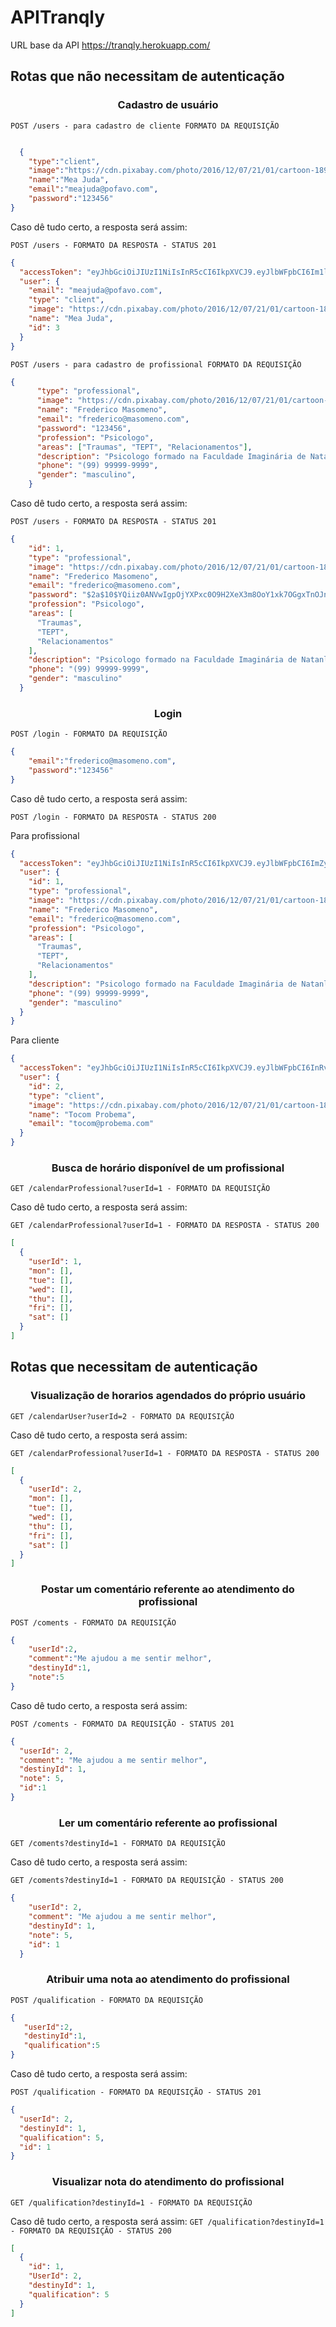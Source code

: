 # APITranqly

URL base da API https://tranqly.herokuapp.com/

## Rotas que não necessitam de autenticação

<h3 align='center'> Cadastro de usuário</h3>

`POST /users - para cadastro de cliente FORMATO DA REQUISIÇÃO `

```json

  {
	"type":"client",
	"image":"https://cdn.pixabay.com/photo/2016/12/07/21/01/cartoon-1890438_960_720.jpg",
	"name":"Mea Juda",
	"email":"meajuda@pofavo.com",
	"password":"123456"
}

```
Caso dê tudo certo, a resposta será assim:

`POST /users - FORMATO DA RESPOSTA - STATUS 201`

```json
{
  "accessToken": "eyJhbGciOiJIUzI1NiIsInR5cCI6IkpXVCJ9.eyJlbWFpbCI6Im1lYWp1ZGFAcG9mYXZvLmNvbSIsImlhdCI6MTYzNjQ3OTMxOSwiZXhwIjoxNjM2NDgyOTE5LCJzdWIiOiIzIn0.fZ1u7emmLwoQB_Ur9EI5rXkpNBpMlhs3yoIvW7F7ipk",
  "user": {
    "email": "meajuda@pofavo.com",
    "type": "client",
    "image": "https://cdn.pixabay.com/photo/2016/12/07/21/01/cartoon-1890438_960_720.jpg",
    "name": "Mea Juda",
    "id": 3
  }
}
```
`POST /users - para cadastro de profissional FORMATO DA REQUISIÇÃO `

```json
{
      "type": "professional",
      "image": "https://cdn.pixabay.com/photo/2016/12/07/21/01/cartoon-1890438_960_720.jpg",
      "name": "Frederico Masomeno",
      "email": "frederico@masomeno.com",
      "password": "123456",
      "profession": "Psicologo",
      "areas": ["Traumas", "TEPT", "Relacionamentos"],
      "description": "Psicologo formado na Faculdade Imaginária de Natanlandiacom especialização em traumas e relacionamentos. Com experiência em muitos lugares loucos mano. Dattebayo.",
      "phone": "(99) 99999-9999",
      "gender": "masculino",
    }
```
Caso dê tudo certo, a resposta será assim:

`POST /users - FORMATO DA RESPOSTA - STATUS 201`

```json
{
    "id": 1,
    "type": "professional",
    "image": "https://cdn.pixabay.com/photo/2016/12/07/21/01/cartoon-1890438_960_720.jpg",
    "name": "Frederico Masomeno",
    "email": "frederico@masomeno.com",
    "password": "$2a$10$YQiiz0ANVwIgpOjYXPxc0O9H2XeX3m8OoY1xk7OGgxTnOJnsZU7FO",
    "profession": "Psicologo",
    "areas": [
      "Traumas",
      "TEPT",
      "Relacionamentos"
    ],
    "description": "Psicologo formado na Faculdade Imaginária de Natanlandiacom especialização em traumas e relacionamentos. Com experiência em muitos lugares loucos mano. Dattebayo.",
    "phone": "(99) 99999-9999",
    "gender": "masculino"
  }
```

<h3 align='center'> Login </h3>

`POST /login - FORMATO DA REQUISIÇÃO`

```json
{
	"email":"frederico@masomeno.com",
	"password":"123456"
}

```
Caso dê tudo certo, a resposta será assim:

`POST /login - FORMATO DA RESPOSTA - STATUS 200`

Para profissional

```json
{
  "accessToken": "eyJhbGciOiJIUzI1NiIsInR5cCI6IkpXVCJ9.eyJlbWFpbCI6ImZyZWRlcmljb0BtYXNvbWVuby5jb20iLCJpYXQiOjE2MzY1ODQ2OTYsImV4cCI6MTYzNjU4ODI5Niwic3ViIjoiMSJ9.4bS7_s9f3NKlVgF0NTHRLHaYOcFWsDXZjgQpZate1Ho",
  "user": {
    "id": 1,
    "type": "professional",
    "image": "https://cdn.pixabay.com/photo/2016/12/07/21/01/cartoon-1890438_960_720.jpg",
    "name": "Frederico Masomeno",
    "email": "frederico@masomeno.com",
    "profession": "Psicologo",
    "areas": [
      "Traumas",
      "TEPT",
      "Relacionamentos"
    ],
    "description": "Psicologo formado na Faculdade Imaginária de Natanlandiacom especialização em traumas e relacionamentos. Com experiência em muitos lugares loucos mano. Dattebayo.",
    "phone": "(99) 99999-9999",
    "gender": "masculino"
  }
}
```
Para cliente

```json
{
  "accessToken": "eyJhbGciOiJIUzI1NiIsInR5cCI6IkpXVCJ9.eyJlbWFpbCI6InRvY29tQHByb2JlbWEuY29tIiwiaWF0IjoxNjM2NTg0ODc3LCJleHAiOjE2MzY1ODg0NzcsInN1YiI6IjIifQ.NxCWy_ENMjsayStnTfOGozfOHlC273d_NuORtppSxFQ",
  "user": {
    "id": 2,
    "type": "client",
    "image": "https://cdn.pixabay.com/photo/2016/12/07/21/01/cartoon-1890438_960_720.jpg",
    "name": "Tocom Probema",
    "email": "tocom@probema.com"
  }
}
```
<h3 align='center'> Busca de horário disponível de um profissional </h3>

`GET /calendarProfessional?userId=1 - FORMATO DA REQUISIÇÃO`

Caso dê tudo certo, a resposta será assim:

`GET /calendarProfessional?userId=1 - FORMATO DA RESPOSTA - STATUS 200`

```json
[
  {
    "userId": 1,
    "mon": [],
    "tue": [],
    "wed": [],
    "thu": [],
    "fri": [],
    "sat": []
  }
]
```
## Rotas que necessitam de autenticação

<h3 align='center'> Visualização de horarios agendados do próprio usuário </h3>

`GET /calendarUser?userId=2 - FORMATO DA REQUISIÇÃO`

Caso dê tudo certo, a resposta será assim:

`GET /calendarProfessional?userId=1 - FORMATO DA RESPOSTA - STATUS 200`

```json
[
  {
    "userId": 2,
    "mon": [],
    "tue": [],
    "wed": [],
    "thu": [],
    "fri": [],
    "sat": []
  }
]
```

<h3 align='center'> Postar um comentário referente ao atendimento do profissional </h3>

`POST /coments - FORMATO DA REQUISIÇÃO`

```json
{
	"userId":2,
	"comment":"Me ajudou a me sentir melhor",
	"destinyId":1,
	"note":5
}
```
Caso dê tudo certo, a resposta será assim:

`POST /coments - FORMATO DA REQUISIÇÃO - STATUS 201`

```json
{
  "userId": 2,
  "comment": "Me ajudou a me sentir melhor",
  "destinyId": 1,
  "note": 5,
  "id":1
}
```
<h3 align='center'> Ler um comentário referente ao profissional </h3>

`GET /coments?destinyId=1 - FORMATO DA REQUISIÇÃO`

Caso dê tudo certo, a resposta será assim:

`GET /coments?destinyId=1 - FORMATO DA REQUISIÇÃO - STATUS 200`

```json
{
    "userId": 2,
    "comment": "Me ajudou a me sentir melhor",
    "destinyId": 1,
    "note": 5,
    "id": 1
  }
```
<h3 align='center'> Atribuir uma nota ao atendimento do profissional </h3>

`POST /qualification - FORMATO DA REQUISIÇÃO`

```json
{
   "userId":2,
   "destinyId":1,
   "qualification":5
}
```
Caso dê tudo certo, a resposta será assim:

`POST /qualification - FORMATO DA REQUISIÇÃO - STATUS 201`

```json
{
  "userId": 2,
  "destinyId": 1,
  "qualification": 5,
  "id": 1
}
```
<h3 align='center'> Visualizar nota do atendimento do profissional </h3>

`GET /qualification?destinyId=1 - FORMATO DA REQUISIÇÃO`

Caso dê tudo certo, a resposta será assim:
`GET /qualification?destinyId=1 - FORMATO DA REQUISIÇÃO - STATUS 200`

```json
[
  {
    "id": 1,
    "UserId": 2,
    "destinyId": 1,
    "qualification": 5
  }
]
```
